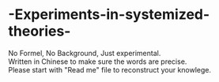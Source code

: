 # -Experiments-in-systemized-theories-
No Formel, No Background, Just experimental.<br> 
Written in Chinese to make sure the words are precise.<br>
Please start with "Read me" file to reconstruct your knowlege.
